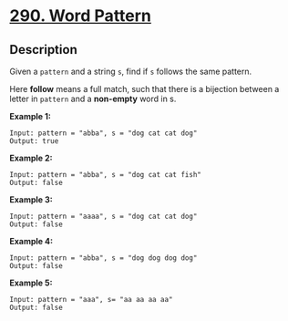 # [290. Word Pattern](https://leetcode.com/problems/word-pattern/)

## Description 

Given a `pattern` and a string `s`, find if `s` follows the same pattern.

Here **follow** means a full match, such that there is a bijection between a letter in `pattern` and a **non-empty** word in s.

**Example 1:**
```
Input: pattern = "abba", s = "dog cat cat dog"
Output: true
```

**Example 2:**
```
Input: pattern = "abba", s = "dog cat cat fish"
Output: false
```

**Example 3:**
```
Input: pattern = "aaaa", s = "dog cat cat dog"
Output: false
```

**Example 4:**
```
Input: pattern = "abba", s = "dog dog dog dog"
Output: false
```

**Example 5:**
```
Input: pattern = "aaa", s= "aa aa aa aa"
Output: false
```
